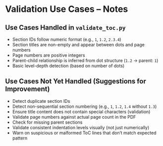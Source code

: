 # Validation Use Cases – Notes

## Use Cases Handled in `validate_toc.py`
- Section IDs follow numeric format (e.g., `1`, `1.2`, `2.3.4`)
- Section titles are non-empty and appear between dots and page numbers
- Page numbers are positive integers
- Parent-child relationship is inferred from dot structure (`1.2` → parent: `1`)
- Basic level-depth detection (based on number of dots)

## Use Cases Not Yet Handled (Suggestions for Improvement)
- Detect duplicate section IDs
- Detect non-sequential section numbering (e.g., `1`, `1.2`, `1.4` without `1.3`)
- Ensure title content does not contain special characters (validation)
- Validate page numbers against actual page count in the PDF
- Check for missing parent sections
- Validate consistent indentation levels visually (not just numerically)
- Warn on suspicious or malformed ToC lines that don’t match expected pattern
